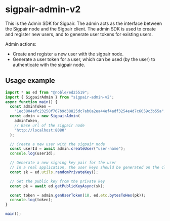 # sigpair-admin-v2

This is the Admin SDK for Sigpair. The admin acts as the interface between the Sigpair node and the Sigpair client. The admin SDK is used to create and register new users, and to generate user tokens for existing users.

Admin actions: 
- Create and register a new user with the sigpair node.
- Generate a user token for a user, which can be used (by the user) to authenticate with the sigpair node.


## Usage example

```typescript
import * as ed from "@noble/ed25519";
import { SigpairAdmin } from "sigpair-admin-v2";
async function main() {
  const adminToken =
    "1ec3804afc23258f767b9d38825dc7ab0a2ea44ef4adf3254e4d7c6059c3b55a";
  const admin = new SigpairAdmin(
    adminToken,
    // Base url of the sigpair node
    "http://localhost:8080"
  );

  // Create a new user with the sigpair node
  const userId = await admin.createUser("user-name");
  console.log(userId);

  // Generate a new signing key pair for the user
  // In a real application, the user keys should be generated on the client side by the user.
  const sk = ed.utils.randomPrivateKey();

  // Get the public key from the private key
  const pk = await ed.getPublicKeyAsync(sk);

  const token = admin.genUserToken(18, ed.etc.bytesToHex(pk));
  console.log(token);
}

main();


```


